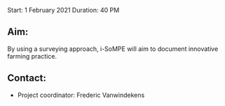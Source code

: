 Start:	1 February 2021
Duration:	40 PM

## Aim:	

By using a surveying approach, i-SoMPE will aim to document innovative farming practice.

## Contact:

- Project coordinator: Frederic Vanwindekens